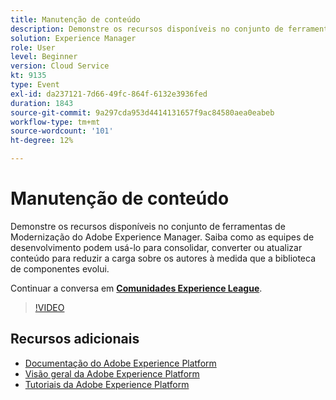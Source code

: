 ```yaml
---
title: Manutenção de conteúdo
description: Demonstre os recursos disponíveis no conjunto de ferramentas de Modernização do Adobe Experience Manager. Saiba como as equipes de desenvolvimento podem usá-lo para consolidar, converter ou atualizar conteúdo para reduzir a carga sobre os autores à medida que a biblioteca de componentes evolui.
solution: Experience Manager
role: User
level: Beginner
version: Cloud Service
kt: 9135
type: Event
exl-id: da237121-7d66-49fc-864f-6132e3936fed
duration: 1843
source-git-commit: 9a297cda953d4414131657f9ac84580aea0eabeb
workflow-type: tm+mt
source-wordcount: '101'
ht-degree: 12%

---
```


# Manutenção de conteúdo

Demonstre os recursos disponíveis no conjunto de ferramentas de Modernização do Adobe Experience Manager. Saiba como as equipes de desenvolvimento podem usá-lo para consolidar, converter ou atualizar conteúdo para reduzir a carga sobre os autores à medida que a biblioteca de componentes evolui.

Continuar a conversa em **[Comunidades Experience League](https://adobe.ly/3zJuUBH)**.

>[!VIDEO](https://video.tv.adobe.com/v/337577/?quality=12&learn=on&hidetitle=true)

## Recursos adicionais

- [Documentação do Adobe Experience Platform](https://experienceleague.adobe.com/docs/experience-platform.html?lang=pt-BR)
- [Visão geral da Adobe Experience Platform](https://experienceleague.adobe.com/docs/experience-platform/landing/home.html?lang=pt-BR)
- [Tutoriais da Adobe Experience Platform](https://experienceleague.adobe.com/docs/platform-learn/tutorials/overview.html?lang=pt-BR)
